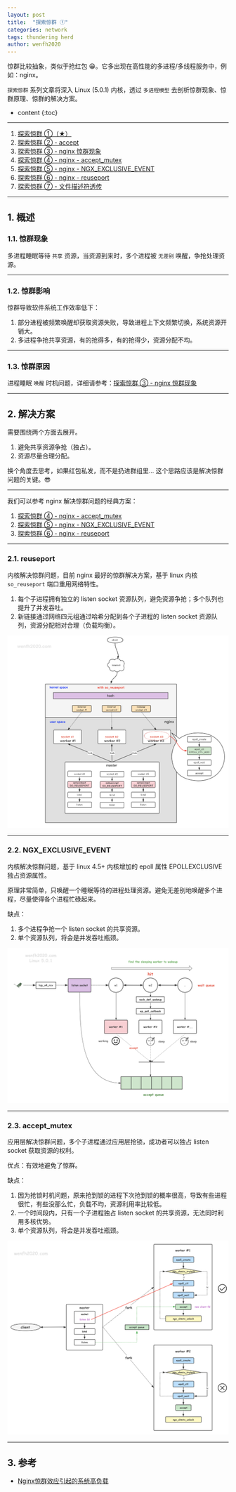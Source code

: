 ```yaml
---
layout: post
title:  "探索惊群 ①"
categories: network
tags: thundering herd
author: wenfh2020
---
```


惊群比较抽象，类似于抢红包 😁。它多出现在高性能的多进程/多线程服务中，例如：nginx。

`探索惊群` 系列文章将深入 Linux (5.0.1) 内核，透过 `多进程模型` 去剖析惊群现象、惊群原理、惊群的解决方案。




* content
{:toc}

---

1. [探索惊群 ①（★）](https://wenfh2020.com/2021/09/25/thundering-herd/)
2. [探索惊群 ② - accept](https://wenfh2020.com/2021/09/27/thundering-herd-accept/)
3. [探索惊群 ③ - nginx 惊群现象](https://wenfh2020.com/2021/09/29/nginx-thundering-herd/)
4. [探索惊群 ④ - nginx - accept_mutex](https://wenfh2020.com/2021/10/10/nginx-thundering-herd-accept-mutex/)
5. [探索惊群 ⑤ - nginx - NGX_EXCLUSIVE_EVENT](https://wenfh2020.com/2021/10/11/thundering-herd-nginx-epollexclusive/)
6. [探索惊群 ⑥ - nginx - reuseport](https://wenfh2020.com/2021/10/12/thundering-herd-tcp-reuseport/)
7. [探索惊群 ⑦ - 文件描述符透传](https://wenfh2020.com/2021/10/13/thundering-herd-transfer-socket/)

---

## 1. 概述

### 1.1. 惊群现象

多进程睡眠等待 `共享` 资源，当资源到来时，多个进程被 `无差别` 唤醒，争抢处理资源。

---

### 1.2. 惊群影响

惊群导致软件系统工作效率低下：

1. 部分进程被频繁唤醒却获取资源失败，导致进程上下文频繁切换，系统资源开销大。
2. 多进程争抢共享资源，有的抢得多，有的抢得少，资源分配不均。

---

### 1.3. 惊群原因

进程睡眠 `唤醒` 时机问题，详细请参考：[探索惊群 ③ - nginx 惊群现象](https://wenfh2020.com/2021/09/29/nginx-thundering-herd/)

---

## 2. 解决方案

需要围绕两个方面去展开。

1. 避免共享资源争抢（独占）。
2. 资源尽量合理分配。

换个角度去思考，如果红包私发，而不是扔进群组里... 这个思路应该是解决惊群问题的关键。😎

---

我们可以参考 nginx 解决惊群问题的经典方案：

1. [探索惊群 ④ - nginx - accept_mutex](https://wenfh2020.com/2021/10/10/nginx-thundering-herd-accept-mutex/)
2. [探索惊群 ⑤ - nginx - NGX_EXCLUSIVE_EVENT](https://wenfh2020.com/2021/10/11/thundering-herd-nginx-epollexclusive/)
3. [探索惊群 ⑥ - nginx - reuseport](https://wenfh2020.com/2021/10/12/thundering-herd-tcp-reuseport/)

---

### 2.1. reuseport

内核解决惊群问题，目前 nginx 最好的惊群解决方案，基于 linux 内核 `so_reuseport` 端口重用网络特性。

1. 每个子进程拥有独立的 listen socket 资源队列，避免资源争抢；多个队列也提升了并发吞吐。
2. 新链接通过网络四元组通过哈希分配到各个子进程的 listen socket 资源队列，资源分配相对合理（负载均衡）。

<div align=center><img src="/images/2021-07-31-19-20-51.png" data-action="zoom"/></div>

---

### 2.2. NGX_EXCLUSIVE_EVENT

内核解决惊群问题，基于 linux 4.5+ 内核增加的 epoll 属性 EPOLLEXCLUSIVE 独占资源属性。

原理非常简单，只唤醒一个睡眠等待的进程处理资源。避免无差别地唤醒多个进程，尽量使得各个进程忙碌起来。

缺点：

1. 多个进程争抢一个 listen socket 的共享资源。
2. 单个资源队列，将会是并发吞吐瓶颈。

<div align=center><img src="/images/2021-11-04-11-33-40.png" data-action="zoom"/></div>

---

### 2.3. accept_mutex

应用层解决惊群问题，多个子进程通过应用层抢锁，成功者可以独占 listen socket 获取资源的权利。

优点：有效地避免了惊群。

缺点：

1. 因为抢锁时机问题，原来抢到锁的进程下次抢到锁的概率很高，导致有些进程很忙，有些没那么忙，负载不均，资源利用率比较低。
2. 一个时间段内，只有一个子进程独占 listen socket 的共享资源，无法同时利用多核优势。
3. 单个资源队列，将会是并发吞吐瓶颈。

<div align=center><img src="/images/2021-10-11-12-57-59.png" data-action="zoom"/></div>

---

## 3. 参考

* [Nginx惊群效应引起的系统高负载](https://zhuanlan.zhihu.com/p/401910162)
